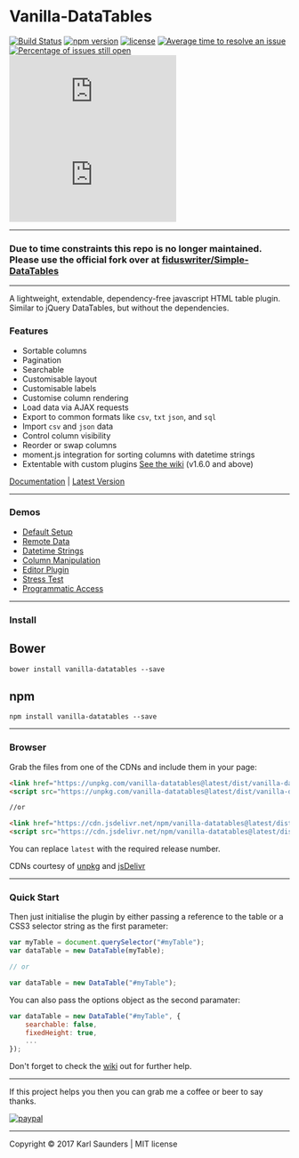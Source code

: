 # Vanilla-DataTables
[![Build Status](https://travis-ci.org/Mobius1/Vanilla-DataTables.svg?branch=master)](https://travis-ci.org/Mobius1/Vanilla-DataTables) [![npm version](https://badge.fury.io/js/vanilla-datatables.svg)](https://badge.fury.io/js/vanilla-datatables) [![license](https://img.shields.io/github/license/mashape/apistatus.svg)](https://github.com/Mobius1/Vanilla-DataTables/blob/master/LICENSE) [![Average time to resolve an issue](http://isitmaintained.com/badge/resolution/mobius1/vanilla-datatables.svg)](http://isitmaintained.com/project/mobius1/vanilla-datatables "Average time to resolve an issue") [![Percentage of issues still open](http://isitmaintained.com/badge/open/mobius1/vanilla-datatables.svg)](http://isitmaintained.com/project/mobius1/vanilla-datatables "Percentage of issues still open") ![](http://img.badgesize.io/Mobius1/Vanilla-DataTables/master/dist/vanilla-dataTables.min.js) ![](http://img.badgesize.io/Mobius1/Vanilla-DataTables/master/dist/vanilla-dataTables.min.js?compression=gzip&label=gzipped)

---

### **Due to time constraints this repo is no longer maintained. Please use the official fork over at [fiduswriter/Simple-DataTables](https://github.com/fiduswriter/Simple-DataTables)**

---

A lightweight, extendable, dependency-free javascript HTML table plugin. Similar to jQuery DataTables, but without the dependencies.

### Features

* Sortable columns
* Pagination
* Searchable
* Customisable layout
* Customisable labels
* Customise column rendering
* Load data via AJAX requests
* Export to common formats like `csv`, `txt` `json`, and `sql`
* Import `csv` and `json` data
* Control column visibility
* Reorder or swap columns
* moment.js integration for sorting columns with datetime strings
* Extentable with custom plugins [See the wiki](https://github.com/Mobius1/Vanilla-DataTables/wiki/Plugins) (v1.6.0 and above)


[Documentation](https://github.com/Mobius1/Vanilla-DataTables/wiki) | [Latest Version](https://github.com/Mobius1/Vanilla-DataTables/releases/tag/1.6.16)

---

### Demos

* [Default Setup](https://codepen.io/Mobius1/pen/VadmKb)
* [Remote Data](https://codepen.io/Mobius1/pen/XaRepW?editors=0010)
* [Datetime Strings](https://codepen.io/Mobius1/pen/jwXPKN?editors=0010)
* [Column Manipulation](https://codepen.io/Mobius1/pen/WEmGwJ?editors=0010)
* [Editor Plugin](https://s.codepen.io/Mobius1/debug/rGpMMY)
* [Stress Test](https://s.codepen.io/Mobius1/pen/qjLaKd)
* [Programmatic Access](https://s.codepen.io/Mobius1/pen/rwGyJa)

---

### Install

## Bower
```
bower install vanilla-datatables --save
```

## npm
```
npm install vanilla-datatables --save
```

---

### Browser

Grab the files from one of the CDNs and include them in your page:

```html
<link href="https://unpkg.com/vanilla-datatables@latest/dist/vanilla-dataTables.min.css" rel="stylesheet" type="text/css">
<script src="https://unpkg.com/vanilla-datatables@latest/dist/vanilla-dataTables.min.js" type="text/javascript"></script>

//or

<link href="https://cdn.jsdelivr.net/npm/vanilla-datatables@latest/dist/vanilla-dataTables.min.css" rel="stylesheet" type="text/css">
<script src="https://cdn.jsdelivr.net/npm/vanilla-datatables@latest/dist/vanilla-dataTables.min.js" type="text/javascript"></script>
```

You can replace `latest` with the required release number.

CDNs courtesy of [unpkg](https://unpkg.com/#/) and [jsDelivr](http://www.jsdelivr.com/)

---

### Quick Start

Then just initialise the plugin by either passing a reference to the table or a CSS3 selector string as the first parameter:

```javascript
var myTable = document.querySelector("#myTable");
var dataTable = new DataTable(myTable);

// or

var dataTable = new DataTable("#myTable");

```

You can also pass the options object as the second paramater:

```javascript
var dataTable = new DataTable("#myTable", {
	searchable: false,
	fixedHeight: true,
	...
});
```

Don't forget to check the [wiki](https://github.com/Mobius1/Vanilla-DataTables/wiki) out for further help.

---

If this project helps you then you can grab me a coffee or beer to say thanks.

[![paypal](https://www.paypalobjects.com/en_US/i/btn/btn_donateCC_LG.gif)](https://www.paypal.com/cgi-bin/webscr?cmd=_s-xclick&hosted_button_id=9B9KD4X57X8V8)

---

Copyright © 2017 Karl Saunders | MIT license
